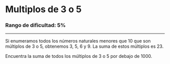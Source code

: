 # Multiplos de 3 o 5

### Rango de dificultad: 5%

---

Si enumeramos todos los números naturales menores que 10 que son múltiplos de 3 o 5, obtenemos 3, 5, 6 y 9. La suma de estos múltiplos es 23.

Encuentra la suma de todos los múltiplos de 3 o 5 por debajo de 1000.
